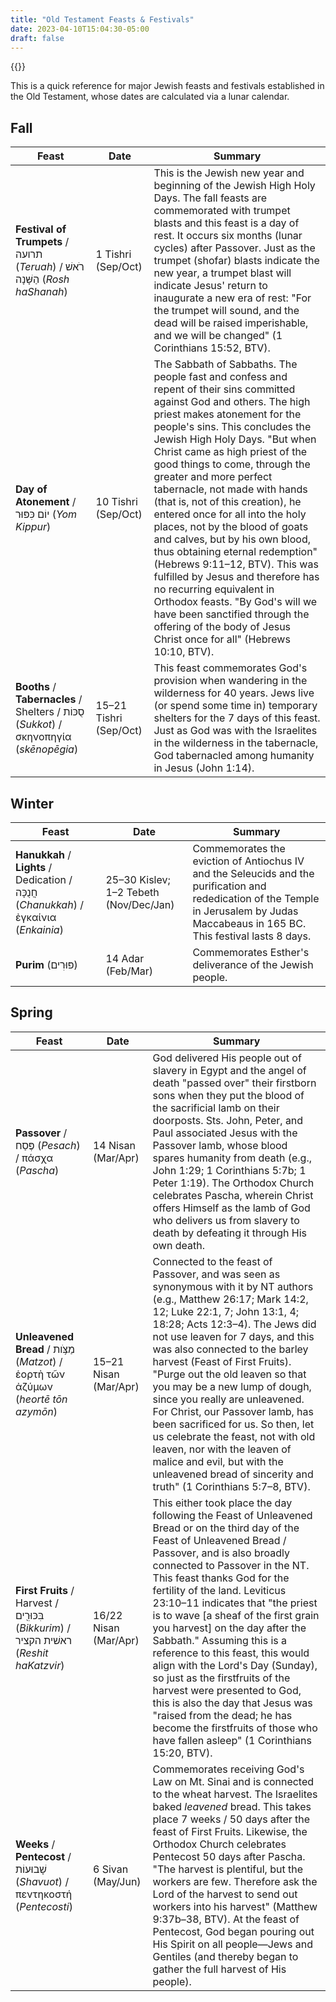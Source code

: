 ```yaml
---
title: "Old Testament Feasts & Festivals"
date: 2023-04-10T15:04:30-05:00
draft: false
---
```


{{<toc>}}

This is a quick reference for major Jewish feasts and festivals established in the Old Testament, whose dates are calculated via a lunar calendar.


## Fall

| Feast | Date | Summary |
| ----- | ---- | ------- |
| **Festival of Trumpets** / תרועה (*Teruah*) / רֹאשׁ הַשָּׁנָה (*Rosh haShanah*) | 1 Tishri (Sep/Oct) | This is the Jewish new year and beginning of the Jewish High Holy Days. The fall feasts are commemorated with trumpet blasts and this feast is a day of rest. It occurs six months (lunar cycles) after Passover. Just as the trumpet (shofar) blasts indicate the new year, a trumpet blast will indicate Jesus' return to inaugurate a new era of rest: "For the trumpet will sound, and the dead will be raised imperishable, and we will be changed" (1 Corinthians 15:52, BTV). | 
| **Day of Atonement** / יוֹם כִּפּוּר (*Yom Kippur*) | 10 Tishri (Sep/Oct) | The Sabbath of Sabbaths. The people fast and confess and repent of their sins committed against God and others. The high priest makes atonement for the people's sins. This concludes the Jewish High Holy Days. "But when Christ came as high priest of the good things to come, through the greater and more perfect tabernacle, not made with hands (that is, not of this creation), he entered once for all into the holy places, not by the blood of goats and calves, but by his own blood, thus obtaining eternal redemption" (Hebrews 9:11–12, BTV). This was fulfilled by Jesus and therefore has no recurring equivalent in Orthodox feasts. "By God's will we have been sanctified through the offering of the body of Jesus Christ once for all" (Hebrews 10:10, BTV). |
| **Booths** / **Tabernacles** / Shelters / סֻכּוֹת (*Sukkot*) / σκηνοπηγία (*skēnopēgia*) | 15–21 Tishri (Sep/Oct) | This feast commemorates God's provision when wandering in the wilderness for 40 years. Jews live (or spend some time in) temporary shelters for the 7 days of this feast. Just as God was with the Israelites in the wilderness in the tabernacle, God tabernacled among humanity in Jesus (John 1:14). |


## Winter

| Feast | Date | Summary |
| ----- | ---- | ------- |
| **Hanukkah** / **Lights** / Dedication / חֲנֻכָּה (*Chanukkah*) / ἐγκαίνια (*Enkainia*) | 25–30 Kislev; 1–2 Tebeth (Nov/Dec/Jan) | Commemorates the eviction of Antiochus IV and the Seleucids and the purification and rededication of the Temple in Jerusalem by Judas Maccabeaus in 165 BC. This festival lasts 8 days. |
| **Purim** (פּוּרִים) | 14 Adar (Feb/Mar) | Commemorates Esther's deliverance of the Jewish people. |


## Spring

| Feast | Date | Summary |
| ----- | ---- | ------- |
| **Passover** / פֶּסַח (*Pesach*) / πάσχα (*Pascha*) | 14 Nisan (Mar/Apr) | God delivered His people out of slavery in Egypt and the angel of death "passed over" their firstborn sons when they put the blood of the sacrificial lamb on their doorposts. Sts. John, Peter, and Paul associated Jesus with the Passover lamb, whose blood spares humanity from death (e.g., John 1:29; 1 Corinthians 5:7b; 1 Peter 1:19). The Orthodox Church celebrates Pascha, wherein Christ offers Himself as the lamb of God who delivers us from slavery to death by defeating it through His own death. |
| **Unleavened Bread** / מַצֹּ֥ות (*Matzot*) / ἑορτὴ τῶν ἀζύμων (*heortē tōn azymōn*) | 15–21 Nisan (Mar/Apr) | Connected to the feast of Passover, and was seen as synonymous with it by NT authors (e.g.,  Matthew 26:17; Mark 14:2, 12; Luke 22:1, 7; John 13:1, 4; 18:28; Acts 12:3–4). The Jews did not use leaven for 7 days, and this was also connected to the barley harvest (Feast of First Fruits). "Purge out the old leaven so that you may be a new lump of dough, since you really are unleavened. For Christ, our Passover lamb, has been sacrificed for us. So then, let us celebrate the feast, not with old leaven, nor with the leaven of malice and evil, but with the unleavened bread of sincerity and truth" (1 Corinthians 5:7–8, BTV). |
| **First Fruits** / Harvest / בִּכּוּרִ֖ים  (*Bikkurim*) / ראשׁית הקציר (*Reshit haKatzvir*) | 16/22 Nisan (Mar/Apr) | This either took place the day following the Feast of Unleavened Bread or on the third day of the Feast of Unleavened Bread / Passover, and is also broadly connected to Passover in the NT. This feast thanks God for the fertility of the land. Leviticus 23:10–11 indicates that "the priest is to wave [a sheaf of the first grain you harvest] on the day after the Sabbath." Assuming this is a reference to this feast, this would align with the Lord's Day (Sunday), so just as the firstfruits of the harvest were presented to God, this is also the day that Jesus was "raised from the dead; he has become the firstfruits of those who have fallen asleep" (1 Corinthians 15:20, BTV). |
| **Weeks**  / **Pentecost** / שָׁבוּעוֹת (*Shavuot*) / πεντηκοστή (*Pentecosti*) | 6 Sivan (May/Jun) | Commemorates receiving God's Law on Mt. Sinai and is connected to the wheat harvest. The Israelites baked *leavened* bread. This takes place 7 weeks / 50 days after the feast of First Fruits. Likewise, the Orthodox Church celebrates Pentecost 50 days after Pascha. "The harvest is plentiful, but the workers are few. Therefore ask the Lord of the harvest to send out workers into his harvest" (Matthew 9:37b–38, BTV). At the feast of Pentecost, God began pouring out His Spirit on all people&mdash;Jews and Gentiles (and thereby began to gather the full harvest of His people). |
